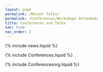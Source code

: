 ```yaml
---
layout: page
permalink: /Recent Talks/
permalink: /Conferences/Workshops Attended/
title: Conferences and Talks
nav: true
nav_order: 2
---
```


<!-- Recent Talks -->
{% include news.liquid %}


<!-- Conferences/Workshops Attended -->
{% include Conferences.liquid %}

<!-- Conferences and Seminars Organised -->
{% include Conferencesorg.liquid %}


